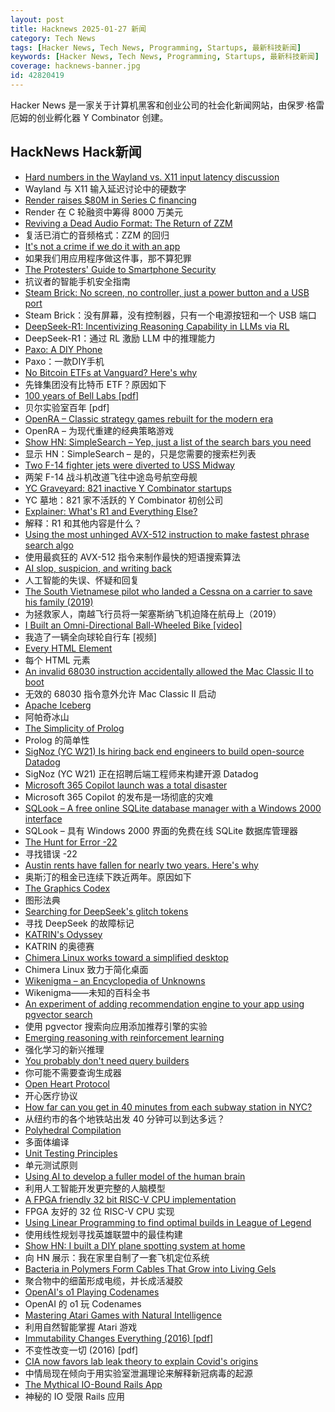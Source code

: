 ```yaml
---
layout: post
title: Hacknews 2025-01-27 新闻
category: Tech News
tags: [Hacker News, Tech News, Programming, Startups, 最新科技新闻]
keywords: [Hacker News, Tech News, Programming, Startups, 最新科技新闻]
coverage: hacknews-banner.jpg
id: 42820419
---
```


Hacker News 是一家关于计算机黑客和创业公司的社会化新闻网站，由保罗·格雷厄姆的创业孵化器 Y Combinator 创建。

## HackNews Hack新闻

- [Hard numbers in the Wayland vs. X11 input latency discussion](https://mort.coffee/home/wayland-input-latency/)
- Wayland 与 X11 输入延迟讨论中的硬数字
- [Render raises $80M in Series C financing](https://render.com/blog/series-c)
- Render 在 C 轮融资中筹得 8000 万美元
- [Reviving a Dead Audio Format: The Return of ZZM](https://nicole.express/2025/zoo-of-zero-motivation.html)
- 复活已消亡的音频格式：ZZM 的回归
- [It's not a crime if we do it with an app](https://pluralistic.net/2025/01/25/potatotrac/#carbo-loading)
- 如果我们用应用程序做这件事，那不算犯罪
- [The Protesters' Guide to Smartphone Security](https://www.privacyguides.org/articles/2025/01/23/activists-guide-securing-your-smartphone/)
- 抗议者的智能手机安全指南
- [Steam Brick: No screen, no controller, just a power button and a USB port](https://crastinator-pro.github.io/steam-brick/)
- Steam Brick：没有屏幕，没有控制器，只有一个电源按钮和一个 USB 端口
- [DeepSeek-R1: Incentivizing Reasoning Capability in LLMs via RL](https://arxiv.org/abs/2501.12948)
- DeepSeek-R1：通过 RL 激励 LLM 中的推理能力
- [Paxo: A DIY Phone](https://paxo.fr/)
- Paxo：一款DIY手机
- [No Bitcoin ETFs at Vanguard? Here's why](https://corporate.vanguard.com/content/corporatesite/us/en/corp/articles/no-bitcoin-etfs-at-vanguard-heres-why.html)
- 先锋集团没有比特币 ETF？原因如下
- [100 years of Bell Labs [pdf]](https://novitoll.com/posts/2025-1-25/100_years_of_Bell_Labs.pdf)
- 贝尔实验室百年 [pdf]
- [OpenRA – Classic strategy games rebuilt for the modern era](https://www.openra.net/)
- OpenRA – 为现代重建的经典策略游戏
- [Show HN: SimpleSearch – Yep, just a list of the search bars you need](https://simplesearch.info/)
- 显示 HN：SimpleSearch – 是的，只是您需要的搜索栏列表
- [Two F-14 fighter jets were diverted to USS Midway](https://theaviationgeekclub.com/that-time-two-f-14-fighter-jets-were-diverted-to-uss-midway-the-carriers-flight-deck-and-infrastructure-could-not-support-regular-operation-of-the-large-heavy-tomcat/)
- 两架 F-14 战斗机改道飞往中途岛号航空母舰
- [YC Graveyard: 821 inactive Y Combinator startups](https://ycgraveyard.iamwillwang.com/)
- YC 墓地：821 家不活跃的 Y Combinator 初创公司
- [Explainer: What's R1 and Everything Else?](https://timkellogg.me/blog/2025/01/25/r1)
- 解释：R1 和其他内容是什么？
- [Using the most unhinged AVX-512 instruction to make fastest phrase search algo](https://gab-menezes.github.io/2025/01/13/using-the-most-unhinged-avx-512-instruction-to-make-the-fastest-phrase-search-algo.html)
- 使用最疯狂的 AVX-512 指令来制作最快的短语搜索算法
- [AI slop, suspicion, and writing back](https://benjamincongdon.me/blog/2025/01/25/AI-Slop-Suspicion-and-Writing-Back/)
- 人工智能的失误、怀疑和回复
- [The South Vietnamese pilot who landed a Cessna on a carrier to save his family (2019)](https://www.historynet.com/maj-buang-lys-daring-feat-to-save-his-family/)
- 为拯救家人，南越飞行员将一架塞斯纳飞机迫降在航母上（2019）
- [I Built an Omni-Directional Ball-Wheeled Bike [video]](https://www.youtube.com/watch?v=ZVFB2g25OkM)
- 我造了一辆全向球轮自行车 [视频]
- [Every HTML Element](https://iamwillwang.com/dollar/every-html-element/)
- 每个 HTML 元素
- [An invalid 68030 instruction accidentally allowed the Mac Classic II to boot](https://www.downtowndougbrown.com/2025/01/the-invalid-68030-instruction-that-accidentally-allowed-the-mac-classic-ii-to-successfully-boot-up/)
- 无效的 68030 指令意外允许 Mac Classic II 启动
- [Apache Iceberg](https://iceberg.apache.org/)
- 阿帕奇冰山
- [The Simplicity of Prolog](https://bitsandtheorems.com/the-simplicity-of-prolog/)
- Prolog 的简单性
- [SigNoz (YC W21) Is hiring back end engineers to build open-source Datadog](https://www.linkedin.com/posts/pranay01_inviting-backend-engineers-interested-activity-7275015683980075008-CzV9)
- SigNoz (YC W21) 正在招聘后端工程师来构建开源 Datadog
- [Microsoft 365 Copilot launch was a total disaster](https://www.zdnet.com/home-and-office/work-life/the-microsoft-365-copilot-launch-was-a-total-disaster/)
- Microsoft 365 Copilot 的发布是一场彻底的灾难
- [SQLook – A free online SQLite database manager with a Windows 2000 interface](https://sqlook.com)
- SQLook – 具有 Windows 2000 界面的免费在线 SQLite 数据库管理器
- [The Hunt for Error -22](https://tweedegolf.nl/en/blog/145/the-hunt-for-error--22)
- 寻找错误 -22
- [Austin rents have fallen for nearly two years. Here's why](https://www.texastribune.org/2025/01/22/austin-texas-rents-falling/)
- 奥斯汀的租金已连续下跌近两年。原因如下
- [The Graphics Codex](https://graphicscodex.com/)
- 图形法典
- [Searching for DeepSeek's glitch tokens](https://outsidetext.substack.com/p/anomalous-tokens-in-deepseek-v3-and)
- 寻找 DeepSeek 的故障标记
- [KATRIN's Odyssey](https://www.symmetrymagazine.org/article/march-2007/deconstruction-katrin?language_content_entity=und)
- KATRIN 的奥德赛
- [Chimera Linux works toward a simplified desktop](https://lwn.net/Articles/1004324/)
- Chimera Linux 致力于简化桌面
- [Wikenigma – an Encyclopedia of Unknowns](https://wikenigma.org.uk/start)
- Wikenigma——未知的百科全书
- [An experiment of adding recommendation engine to your app using pgvector search](https://silk.us/blog/vector-search-ai-integration/)
- 使用 pgvector 搜索向应用添加推荐引擎的实验
- [Emerging reasoning with reinforcement learning](https://hkust-nlp.notion.site/simplerl-reason)
- 强化学习的新兴推理
- [You probably don't need query builders](https://mattrighetti.com/2025/01/20/you-dont-need-sql-builders)
- 你可能不需要查询生成器
- [Open Heart Protocol](https://openheart.fyi/)
- 开心医疗协议
- [How far can you get in 40 minutes from each subway station in NYC?](https://subwaysheds.com/#11.27/40.7427/-73.9869)
- 从纽约市的各个地铁站出发 40 分钟可以到达多远？
- [Polyhedral Compilation](http://polyhedral.info/)
- 多面体编译
- [Unit Testing Principles](https://olano.dev/blog/unit-testing-principles/)
- 单元测试原则
- [Using AI to develop a fuller model of the human brain](https://magazine.ucsf.edu/building-a-silicon-brain)
- 利用人工智能开发更完整的人脑模型
- [A FPGA friendly 32 bit RISC-V CPU implementation](https://github.com/SpinalHDL/VexRiscv)
- FPGA 友好的 32 位 RISC-V CPU 实现
- [Using Linear Programming to find optimal builds in League of Legend](https://versary.town/blog/using-linear-programming-to-find-optimal-builds-in-league-of-legends/)
- 使用线性规划寻找英雄联盟中的最佳构建
- [Show HN: I built a DIY plane spotting system at home](https://pilane.obviy.us/)
- 向 HN 展示：我在家里自制了一套飞机定位系统
- [Bacteria in Polymers Form Cables That Grow into Living Gels](https://www.caltech.edu/about/news/bacteria-in-polymers-form-cables-that-grow-into-living-gels)
- 聚合物中的细菌形成电缆，并长成活凝胶
- [OpenAI's o1 Playing Codenames](https://suveenellawela.com/thoughts/codenames-ai)
- OpenAI 的 o1 玩 Codenames
- [Mastering Atari Games with Natural Intelligence](https://www.verses.ai/blog/mastering-atari-games-with-natural-intelligence)
- 利用自然智能掌握 Atari 游戏
- [Immutability Changes Everything (2016) [pdf]](https://www.cidrdb.org/cidr2015/Papers/CIDR15_Paper16.pdf)
- 不变性改变一切 (2016) [pdf]
- [CIA now favors lab leak theory to explain Covid's origins](https://www.nytimes.com/2025/01/25/us/politics/cia-covid-lab-leak.html)
- 中情局现在倾向于用实验室泄漏理论来解释新冠病毒的起源
- [The Mythical IO-Bound Rails App](https://byroot.github.io/ruby/performance/2025/01/23/the-mythical-io-bound-rails-app.html)
- 神秘的 IO 受限 Rails 应用

